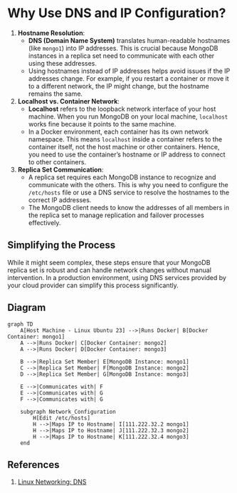 # Why Use DNS and IP Configuration?

1. **Hostname Resolution**:
   - **DNS (Domain Name System)** translates human-readable hostnames (like `mongo1`) into IP addresses. This is crucial because MongoDB instances in a replica set need to communicate with each other using these addresses.
   - Using hostnames instead of IP addresses helps avoid issues if the IP addresses change. For example, if you restart a container or move it to a different network, the IP might change, but the hostname remains the same.
2. **Localhost vs. Container Network**:
   - **Localhost** refers to the loopback network interface of your host machine. When you run MongoDB on your local machine, `localhost` works fine because it points to the same machine.
   - In a Docker environment, each container has its own network namespace. This means `localhost` inside a container refers to the container itself, not the host machine or other containers. Hence, you need to use the container’s hostname or IP address to connect to other containers.
3. **Replica Set Communication**:
   - A replica set requires each MongoDB instance to recognize and communicate with the others. This is why you need to configure the `/etc/hosts` file or use a DNS service to resolve the hostnames to the correct IP addresses.
   - The MongoDB client needs to know the addresses of all members in the replica set to manage replication and failover processes effectively.

## Simplifying the Process

While it might seem complex, these steps ensure that your MongoDB replica set is robust and can handle network changes without manual intervention. In a production environment, using DNS services provided by your cloud provider can simplify this process significantly.

## Diagram

```mermaid
graph TD
    A[Host Machine - Linux Ubuntu 23] -->|Runs Docker| B[Docker Container: mongo1]
    A -->|Runs Docker| C[Docker Container: mongo2]
    A -->|Runs Docker| D[Docker Container: mongo3]

    B -->|Replica Set Member| E[MongoDB Instance: mongo1]
    C -->|Replica Set Member| F[MongoDB Instance: mongo2]
    D -->|Replica Set Member| G[MongoDB Instance: mongo3]

    E -->|Communicates with| F
    E -->|Communicates with| G
    F -->|Communicates with| G

    subgraph Network_Configuration
        H[Edit /etc/hosts]
        H -->|Maps IP to Hostname| I[111.222.32.2 mongo1]
        H -->|Maps IP to Hostname| J[111.222.32.3 mongo2]
        H -->|Maps IP to Hostname| K[111.222.32.4 mongo3]
    end
```

## References

1. [Linux Networking: DNS](https://yuminlee2.medium.com/linux-networking-dns-7ff534113f7d#:~:text=When%20a%20Linux%20system%20needs,finds%20the%20correct%20IP%20address.)
